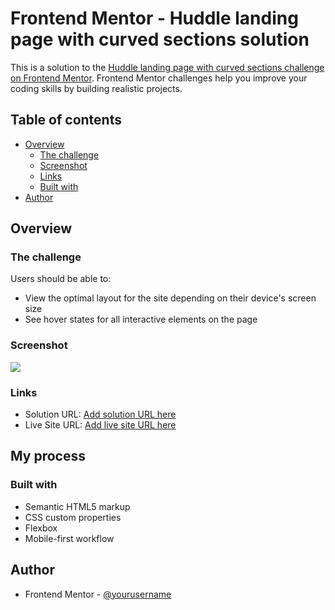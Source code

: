 # Frontend Mentor - Huddle landing page with curved sections solution

This is a solution to the [Huddle landing page with curved sections challenge on Frontend Mentor](https://www.frontendmentor.io/challenges/huddle-landing-page-with-curved-sections-5ca5ecd01e82137ec91a50f2). Frontend Mentor challenges help you improve your coding skills by building realistic projects. 

## Table of contents

- [Overview](#overview)
  - [The challenge](#the-challenge)
  - [Screenshot](#screenshot)
  - [Links](#links)
  - [Built with](#built-with)
- [Author](#author)

## Overview

### The challenge

Users should be able to:

- View the optimal layout for the site depending on their device's screen size
- See hover states for all interactive elements on the page

### Screenshot

![](https://hassanbatrek.github.io/Repo_101/huddle-landing-page-with-curved-sections-master/Screenshot_8.png)

### Links

- Solution URL: [Add solution URL here](https://github.com/HassanBatrek/Repo_101/gh-pages/huddle-landing-page-with-curved-sections-master)
- Live Site URL: [Add live site URL here](https://hassanbatrek.github.io/Repo_101/huddle-landing-page-with-curved-sections-master/)

## My process

### Built with

- Semantic HTML5 markup
- CSS custom properties
- Flexbox
- Mobile-first workflow

## Author

- Frontend Mentor - [@yourusername](https://www.frontendmentor.io/profile/HassanBatrek)
